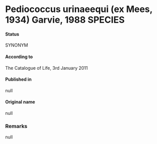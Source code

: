 # Pediococcus urinaeequi (ex Mees, 1934) Garvie, 1988 SPECIES

#### Status
SYNONYM

#### According to
The Catalogue of Life, 3rd January 2011

#### Published in
null

#### Original name
null

### Remarks
null